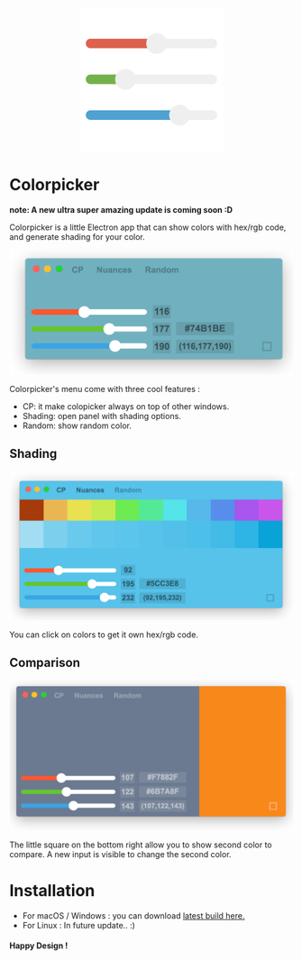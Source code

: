 <p align="center">
  <a href="https://crea-th.at/p/colorpicker">
    <img src="logo.png" width="256" height="256" alt="ColorPicker icon" />
  </a>
</p>

# Colorpicker

**note: A new ultra super amazing update is coming soon :D**

Colorpicker is a little Electron app that can show colors with hex/rgb code, and generate shading for your color.

![ColorPicker Screenshot](screenshots/screen1.png)

Colorpicker's menu come with three cool features :

- CP: it make colopicker always on top of other windows.
- Shading: open panel with shading options.
- Random: show random color.

## Shading

![ColorPicker Shading](screenshots/screen2.png)

You can click on colors to get it own hex/rgb code.

## Comparison

![ColorPicker Comparison](screenshots/screen3.png)

The little square on the bottom right allow you to show second color to compare.
A new input is visible to change the second color.

# Installation

- For macOS / Windows : you can download [latest build here.](https://github.com/Toinane/colorpicker/releases)
- For Linux : In future update.. :)

#### **Happy Design !**
